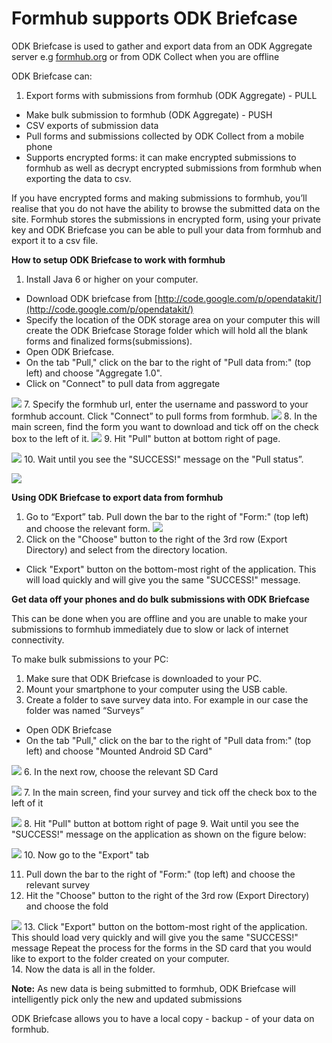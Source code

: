 # Formhub supports ODK Briefcase

ODK Briefcase is used to gather and export data from an ODK Aggregate server e.g [formhub.org](https://formhub.org) or from ODK Collect when you are offline

ODK Briefcase can: 

1. Export forms with submissions from formhub (ODK Aggregate) - PULL 
*  Make bulk submission to formhub (ODK Aggregate) - PUSH
*  CSV exports of submission data
*  Pull forms and submissions collected by ODK Collect from a mobile phone
*  Supports encrypted forms: it can make encrypted submissions to formhub as well
    as decrypt encrypted submissions from formhub when exporting the data to csv.
    
If you have encrypted forms and making submissions to formhub, you’ll realise 
that you do not have the ability to browse the submitted data on the site.
Formhub stores the submissions in encrypted form, using your private key and 
ODK Briefcase you can be able to pull your data from formhub and export it 
to a csv  file.

**How to setup ODK Briefcase to work with formhub**

1. Install Java 6 or higher on your computer.
*  Download ODK briefcase from [http://code.google.com/p/opendatakit/](http://code.google.com/p/opendatakit/)
*  Specify the location of the ODK storage area on your computer this will 
   create the ODK Briefcase Storage folder which will hold all the blank
   forms and finalized forms(submissions).
*  Open ODK Briefcase.
*  On the tab "Pull," click on the bar to the right of "Pull data from:" 
   (top left) and choose "Aggregate 1.0".
*  Click on "Connect" to pull data from aggregate

![](http://farm4.staticflickr.com/3754/9140785103_e2b7522189_o.png)
7. Specify the formhub url, enter the username and password to your 
   formhub account. Click "Connect” to pull forms from formhub.
![](http://farm3.staticflickr.com/2805/9140785689_77aefd32cf_o.png)
8. In the main screen, find the form you want to download and tick off on 
   the check box to the left of it.
![](http://farm3.staticflickr.com/2832/9143039988_2c27f93e44_o.png)
9. Hit "Pull" button at bottom right of page.

![](http://farm3.staticflickr.com/2885/9140794389_af9fc64363_o.png)
10. Wait until you see the "SUCCESS!" message on the "Pull status”.

![](http://farm4.staticflickr.com/3753/9143022580_819c802647_o.png)


**Using ODK Briefcase to export data from formhub** 

1. Go to “Export” tab. Pull down the bar to the right of "Form:" (top left) 
   and choose the relevant form. 
![](http://farm8.staticflickr.com/7281/9143049274_dc072d8ccb_o.png)  
2. Click on the "Choose" button to the right of the 3rd row (Export Directory) 
   and select from the directory location.   
*  Click "Export" button on the bottom-most right of the application. 
   This will  load  quickly and will give you the same "SUCCESS!" message.
    
**Get data off your phones and do bulk submissions with ODK Briefcase**

This can be done when you are offline and you are unable to make your submissions to formhub immediately due to slow or lack of internet connectivity.

To make bulk submissions to your PC:

1. Make sure that ODK Briefcase is downloaded to your PC.
2. Mount your smartphone to your computer using the USB cable.
3. Create a folder to save survey data into. For example in our case the folder was
   named “Surveys”   
*  Open ODK Briefcase
*  On the tab "Pull," click on the bar to the right of "Pull data from:" 
   (top left)  and choose "Mounted Android SD Card"
   
 ![](http://farm6.staticflickr.com/5516/9143072064_34582d54a0_o.png)
6. In the next row, choose the relevant SD Card

![](http://farm4.staticflickr.com/3811/9140828551_bf9b74f1bd_o.png)
7. In the main screen, find your survey and tick off the check box to the left of it

![](/http://farm8.staticflickr.com/7412/9143058348_909077c651_o.png)
8. Hit "Pull" button at bottom right of page
9. Wait until you see the "SUCCESS!" message on the application as shown on the 
   figure below:
   
![](/http://farm4.staticflickr.com/3769/9143060470_d8dd0efed9_o.png)
10. Now go to the "Export" tab

11. Pull down the bar to the right of "Form:" (top left) and choose the 
    relevant  survey
12. Hit the "Choose" button to the right of the 3rd row (Export Directory) and 
    choose  the fold
  
![](/http://farm4.staticflickr.com/3831/9140835869_9da6503985_o.png)
13. Click "Export" button on the bottom-most right of the application. This 
    should load very quickly and will give you the same "SUCCESS!" message
    Repeat the process for the forms in the SD card that you would like to 
    export to the folder created on your computer.  
14. Now the data is all in the folder.

**Note:**
As new data is being submitted to formhub, ODK Briefcase will intelligently pick only the new and updated submissions

ODK Briefcase allows you to have a local copy - backup - of your data on formhub.


    












   
   





    
    


    
















